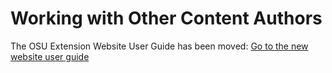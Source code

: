 # Working with Other Content Authors

The OSU Extension Website User Guide has been moved: [Go to the new website user guide](https://employee.extension.oregonstate.edu/navigator-docs/extension-website-user-guide)
